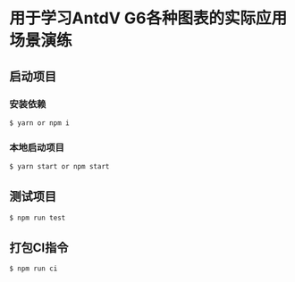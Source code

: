 # 用于学习AntdV G6各种图表的实际应用场景演练

## 启动项目

### 安装依赖

```bash
$ yarn or npm i
```

### 本地启动项目

```bash
$ yarn start or npm start
```

## 测试项目
```bash
$ npm run test
```
## 打包CI指令

```bash
$ npm run ci
```
